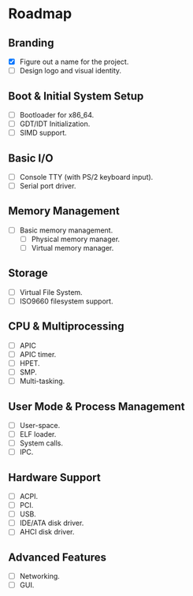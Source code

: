 # Roadmap

## Branding
- [x] Figure out a name for the project.
- [ ] Design logo and visual identity.

## Boot & Initial System Setup
- [ ] Bootloader for x86_64.
- [ ] GDT/IDT Initialization.
- [ ] SIMD support.

## Basic I/O
- [ ] Console TTY (with PS/2 keyboard input).
- [ ] Serial port driver.

## Memory Management
- [ ] Basic memory management.
  - [ ] Physical memory manager.
  - [ ] Virtual memory manager.

## Storage
- [ ] Virtual File System.
- [ ] ISO9660 filesystem support.

## CPU & Multiprocessing
- [ ] APIC
- [ ] APIC timer.
- [ ] HPET.
- [ ] SMP.
- [ ] Multi-tasking.

## User Mode & Process Management
- [ ] User-space.
- [ ] ELF loader.
- [ ] System calls.
- [ ] IPC.

## Hardware Support
- [ ] ACPI.
- [ ] PCI.
- [ ] USB.
- [ ] IDE/ATA disk driver.
- [ ] AHCI disk driver.

## Advanced Features
- [ ] Networking.
- [ ] GUI.
